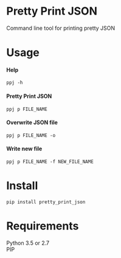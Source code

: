 # Pretty Print JSON
Command line tool for printing pretty JSON

# Usage

#### Help
`ppj -h`

#### Pretty Print JSON
`ppj p FILE_NAME`

#### Overwrite JSON file
`ppj p FILE_NAME -o`

#### Write new file
`ppj p FILE_NAME -f NEW_FILE_NAME`

# Install
`pip install pretty_print_json`

# Requirements
Python 3.5 or 2.7  
PIP